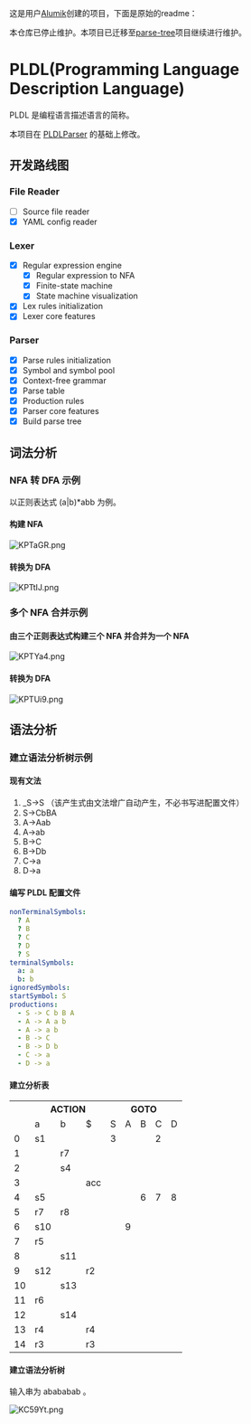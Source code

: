 这是用户[Alumik](https://github.com/alumik)创建的项目，下面是原始的readme：

本仓库已停止维护。本项目已迁移至[parse-tree](https://github.com/AlumiK/parse-tree)项目继续进行维护。

# PLDL(Programming Language Description Language)

PLDL 是编程语言描述语言的简称。

本项目在 [PLDLParser](https://github.com/LLyronx/PLDLParser) 的基础上修改。

## 开发路线图

### File Reader

- [ ] Source file reader
- [x] YAML config reader

### Lexer

- [x] Regular expression engine
    - [x] Regular expression to NFA
    - [x] Finite-state machine
    - [x] State machine visualization
- [x] Lex rules initialization
- [x] Lexer core features

### Parser

- [x] Parse rules initialization
- [x] Symbol and symbol pool
- [x] Context-free grammar
- [x] Parse table
- [x] Production rules
- [x] Parser core features
- [x] Build parse tree

## 词法分析

### NFA 转 DFA 示例

以正则表达式 (a|b)\*abb 为例。

#### 构建 NFA

![KPTaGR.png](https://s2.ax1x.com/2019/10/16/KPTaGR.png)
    
#### 转换为 DFA

![KPTtIJ.png](https://s2.ax1x.com/2019/10/16/KPTtIJ.png)

### 多个 NFA 合并示例

#### 由三个正则表达式构建三个 NFA 并合并为一个 NFA

![KPTYa4.png](https://s2.ax1x.com/2019/10/16/KPTYa4.png)

#### 转换为 DFA

![KPTUi9.png](https://s2.ax1x.com/2019/10/16/KPTUi9.png)

## 语法分析

### 建立语法分析树示例

#### 现有文法

1. _S->S （该产生式由文法增广自动产生，不必书写进配置文件）
2. S->CbBA
3. A->Aab
4. A->ab
5. B->C
6. B->Db
7. C->a
8. D->a

#### 编写 PLDL 配置文件

```yaml
nonTerminalSymbols:
  ? A
  ? B
  ? C
  ? D
  ? S
terminalSymbols:
  a: a
  b: b
ignoredSymbols:
startSymbol: S
productions:
  - S -> C b B A
  - A -> A a b
  - A -> a b
  - B -> C
  - B -> D b
  - C -> a
  - D -> a
```

#### 建立分析表

<table>
  <tr>
    <th></th>
    <th colspan="3">ACTION</th>
    <th colspan="5">GOTO</th>
  </tr>
  <tr>
    <td></td>
    <td>a</td>
    <td>b</td>
    <td>$</td>
    <td>S</td>
    <td>A</td>
    <td>B</td>
    <td>C</td>
    <td>D</td>
  </tr>
  <tr>
    <td>0</td>
    <td>s1</td>
    <td></td>
    <td></td>
    <td>3</td>
    <td></td>
    <td></td>
    <td>2</td>
    <td></td>
  </tr>
  <tr>
    <td>1</td>
    <td></td>
    <td>r7</td>
    <td></td>
    <td></td>
    <td></td>
    <td></td>
    <td></td>
    <td></td>
  </tr>
  <tr>
    <td>2</td>
    <td></td>
    <td>s4</td>
    <td></td>
    <td></td>
    <td></td>
    <td></td>
    <td></td>
    <td></td>
  </tr>
  <tr>
    <td>3</td>
    <td></td>
    <td></td>
    <td>acc</td>
    <td></td>
    <td></td>
    <td></td>
    <td></td>
    <td></td>
  </tr>
  <tr>
    <td>4</td>
    <td>s5</td>
    <td></td>
    <td></td>
    <td></td>
    <td></td>
    <td>6</td>
    <td>7</td>
    <td>8</td>
  </tr>
  <tr>
    <td>5</td>
    <td>r7</td>
    <td>r8</td>
    <td></td>
    <td></td>
    <td></td>
    <td></td>
    <td></td>
    <td></td>
  </tr>
  <tr>
    <td>6</td>
    <td>s10</td>
    <td></td>
    <td></td>
    <td></td>
    <td>9</td>
    <td></td>
    <td></td>
    <td></td>
  </tr>
  <tr>
    <td>7</td>
    <td>r5</td>
    <td></td>
    <td></td>
    <td></td>
    <td></td>
    <td></td>
    <td></td>
    <td></td>
  </tr>
  <tr>
    <td>8</td>
    <td></td>
    <td>s11</td>
    <td></td>
    <td></td>
    <td></td>
    <td></td>
    <td></td>
    <td></td>
  </tr>
  <tr>
    <td>9</td>
    <td>s12</td>
    <td></td>
    <td>r2</td>
    <td></td>
    <td></td>
    <td></td>
    <td></td>
    <td></td>
  </tr>
  <tr>
    <td>10</td>
    <td></td>
    <td>s13</td>
    <td></td>
    <td></td>
    <td></td>
    <td></td>
    <td></td>
    <td></td>
  </tr>
  <tr>
    <td>11</td>
    <td>r6</td>
    <td></td>
    <td></td>
    <td></td>
    <td></td>
    <td></td>
    <td></td>
    <td></td>
  </tr>
  <tr>
    <td>12</td>
    <td></td>
    <td>s14</td>
    <td></td>
    <td></td>
    <td></td>
    <td></td>
    <td></td>
    <td></td>
  </tr>
  <tr>
    <td>13</td>
    <td>r4</td>
    <td></td>
    <td>r4</td>
    <td></td>
    <td></td>
    <td></td>
    <td></td>
    <td></td>
  </tr>
  <tr>
    <td>14</td>
    <td>r3</td>
    <td></td>
    <td>r3</td>
    <td></td>
    <td></td>
    <td></td>
    <td></td>
    <td></td>
  </tr>
</table>

#### 建立语法分析树

输入串为 abababab 。

![KC59Yt.png](https://s2.ax1x.com/2019/10/15/KC59Yt.png)
